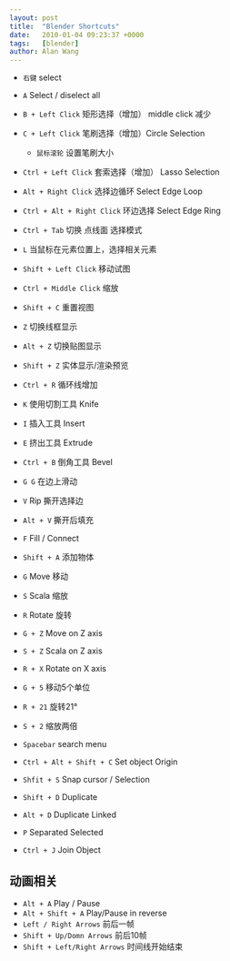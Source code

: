 ```yaml
---
layout: post
title:  "Blender Shortcuts"
date:   2010-01-04 09:23:37 +0000
tags:   [blender]
author: Alan Wang
---
```


- `右键` select
- `A` Select / diselect all
- `B + Left Click` 矩形选择（增加） middle click 减少
- `C + Left Click` 笔刷选择（增加）Circle Selection
  - `鼠标滚轮` 设置笔刷大小
- `Ctrl + Left Click` 套索选择（增加） Lasso Selection
- `Alt + Right Click` 选择边循环 Select Edge Loop
- `Ctrl + Alt + Right Click` 环边选择 Select Edge Ring
- `Ctrl + Tab` 切换 点线面 选择模式
- `L` 当鼠标在元素位置上，选择相关元素
- `Shift + Left Click` 移动试图
- `Ctrl + Middle Click` 缩放


- `Shift + C` 重置视图
- `Z` 切换线框显示
- `Alt + Z` 切换贴图显示
- `Shift + Z` 实体显示/渲染预览
- `Ctrl + R` 循环线增加
- `K` 使用切割工具 Knife
- `I` 插入工具 Insert 
- `E` 挤出工具 Extrude
- `Ctrl + B` 倒角工具 Bevel
- `G G` 在边上滑动
- `V` Rip 撕开选择边
- `Alt + V` 撕开后填充
- `F` Fill / Connect


- `Shift + A` 添加物体
- `G` Move 移动
- `S` Scala 缩放
- `R` Rotate 旋转
- `G + Z` Move on Z axis
- `S + Z` Scala on Z axis
- `R + X` Rotate on X axis
- `G + 5` 移动5个单位
- `R + 21` 旋转21°
- `S + 2` 缩放两倍
- `Spacebar` search menu
- `Ctrl + Alt + Shift + C` Set object Origin
- `Shfit + S` Snap cursor / Selection
- `Shift + D` Duplicate
- `Alt + D` Duplicate Linked
- `P` Separated Selected
- `Ctrl + J` Join Object

## 动画相关

- `Alt + A` Play / Pause
- `Alt + Shift + A` Play/Pause in reverse
- `Left / Right Arrows` 前后一帧
- `Shift + Up/Domn Arrows` 前后10帧
- `Shift + Left/Right Arrows` 时间线开始结束
